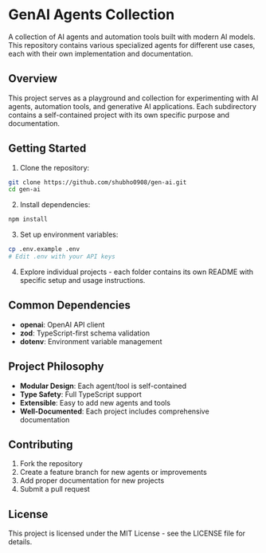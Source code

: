 # GenAI Agents Collection

A collection of AI agents and automation tools built with modern AI models. This repository contains various specialized agents for different use cases, each with their own implementation and documentation.

## Overview

This project serves as a playground and collection for experimenting with AI agents, automation tools, and generative AI applications. Each subdirectory contains a self-contained project with its own specific purpose and documentation.

## Getting Started

1. Clone the repository:
```bash
git clone https://github.com/shubho0908/gen-ai.git
cd gen-ai
```

2. Install dependencies:
```bash
npm install
```

3. Set up environment variables:
```bash
cp .env.example .env
# Edit .env with your API keys
```

4. Explore individual projects - each folder contains its own README with specific setup and usage instructions.

## Common Dependencies

- **openai**: OpenAI API client
- **zod**: TypeScript-first schema validation
- **dotenv**: Environment variable management

## Project Philosophy

- **Modular Design**: Each agent/tool is self-contained
- **Type Safety**: Full TypeScript support
- **Extensible**: Easy to add new agents and tools
- **Well-Documented**: Each project includes comprehensive documentation

## Contributing

1. Fork the repository
2. Create a feature branch for new agents or improvements
3. Add proper documentation for new projects
4. Submit a pull request

## License

This project is licensed under the MIT License - see the LICENSE file for details.
